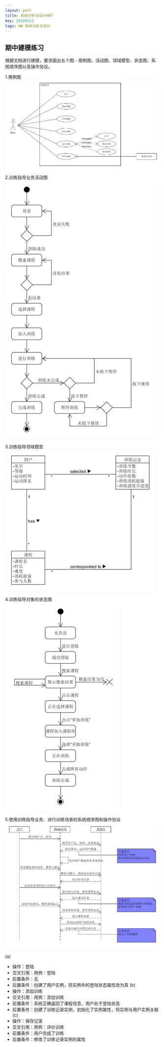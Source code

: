 ```yaml
---
layout: post
title: 系统分析与设计HW7
key: 20180513
tags: HW 系统分析与设计
---
```

## 期中建模练习
根据文档进行建模，要求画出五个图 - 用例图、活动图、领域模型、状态图、系统顺序图以及操作协议。

1.用例图
![image](https://github.com/JackyLrd/JackyLrd.github.io/raw/master/_posts/hw7_1.png)

2.训练指导业务活动图
![image](https://github.com/JackyLrd/JackyLrd.github.io/raw/master/_posts/hw7_2.png)

3.训练指导领域模型
![image](https://github.com/JackyLrd/JackyLrd.github.io/raw/master/_posts/hw7_3.png)

4.训练指导对象的状态图
![image](https://github.com/JackyLrd/JackyLrd.github.io/raw/master/_posts/hw7_4.png)

5.使用训练指导业务、进行训练场景的系统顺序图和操作协议
![image](https://github.com/JackyLrd/JackyLrd.github.io/raw/master/_posts/hw7_5.png)

(a)
- 操作：登陆
- 交叉引用：用例：登陆
- 前置条件：无
- 后置条件：创建了用户实例，将实例中的登陆状态属性改为真
(b)
- 操作：添加训练
- 交叉引用：用例：添加训练
- 前置条件：系统正确返回了课程信息，用户处于登陆状态
- 后置条件：创建了训练记录实例，初始化了实例属性，将实例与用户实例关联
(c)
- 操作：保存记录
- 交叉引用：用例：评价训练
- 前置条件：用户完成了训练
- 后置条件：修改了训练记录实例的属性